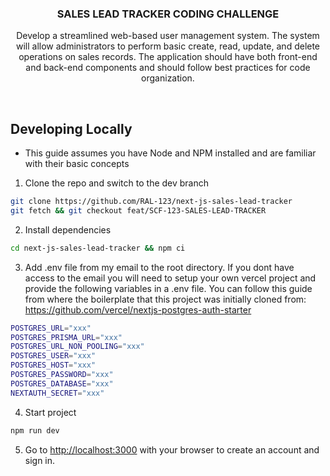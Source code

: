 <p align="center">
    <h3 align="center">SALES LEAD TRACKER CODING CHALLENGE</h3>
</p>

<p align="center">
Develop a streamlined web-based user management system. The system will allow administrators to perform basic create, read, update, and delete operations on sales records. The application should have both front-end and back-end components and should follow best practices for code organization.
</p>

<br/>

## Developing Locally

- This guide assumes you have Node and NPM installed and are familiar with their basic concepts

1. Clone the repo and switch to the dev branch

```bash
git clone https://github.com/RAL-123/next-js-sales-lead-tracker
git fetch && git checkout feat/SCF-123-SALES-LEAD-TRACKER
```

2. Install dependencies

```bash
cd next-js-sales-lead-tracker && npm ci
```

3. Add .env file from my email to the root directory. If you dont have access to the email you will need to setup your own vercel project and provide the following variables in a .env file. You can follow this guide from where the boilerplate that this project was initially cloned from: https://github.com/vercel/nextjs-postgres-auth-starter

```bash
POSTGRES_URL="xxx"
POSTGRES_PRISMA_URL="xxx"
POSTGRES_URL_NON_POOLING="xxx"
POSTGRES_USER="xxx"
POSTGRES_HOST="xxx"
POSTGRES_PASSWORD="xxx"
POSTGRES_DATABASE="xxx"
NEXTAUTH_SECRET="xxx"
```

4. Start project

```bash
npm run dev
```

5. Go to [http://localhost:3000](http://localhost:3000) with your browser to create an account and sign in.
